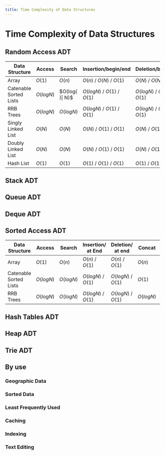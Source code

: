 ```yaml
---
title: Time Complexity of Data Structures
---
```


# Time Complexity of Data Structures

## Random Access ADT

| Data Structure         | Access     | Search           | Insertion/begin/end          | Deletion/begin/end           | Concat     | Space  |
| ---------------------- | ---------- | ---------------- | ---------------------------- | ---------------------------- | ---------- | ------ |
| Array                  | $O(1)$     | $O(n)$           | $O(n)$ / $O(N)$ / $O(1)$     | $O(N)$ / $O(N)$ / $O(1)$     | $O(n)$     | $O(n)$ |
| Catenable Sorted Lists | $O(log N)$ | $O(log\{ }\| N)$ | $O(log N)$ / $O(1)$ / $O(1)$ | $O(log N)$ / $O(1)$ / $O(1)$ | $O(1)$     | $O(n)$ |
| RRB Trees              | $O(log N)$ | $O(log N)$       | $O(log N)$ / $O(1)$ / $O(1)$ | $O(log N)$ / $O(1)$ / $O(1)$ | $O(log N)$ | $O(n)$ |
| Singly Linked List     | $O(N)$     | $O(N)$           | $O(N)$  / $O(1)$ / $O(1)$    | $O(N)$ / $O(1)$ / $O(1)$     | $O(1)$     | $O(N)$ |
| Doubly Linked List     | $O(N)$     | $O(N)$           | $O(N)$  / $O(1)$ / $O(1)$    | $O(N)$ / $O(1)$ / $O(1)$     | $O(1)$     | $O(N)$ |
| Hash List              | $O(1)$     | $O(1)$           | $O(1)$  / $O(1)$ / $O(1)$    | $O(1)$ / $O(1)$ / $O(1)$     | $O(N)$     | $O(N)$ |

## Stack ADT

## Queue ADT

## Deque ADT

## Sorted Access ADT

| Data Structure         | Access     | Search     | Insertion/ at End   | Deletion/ at end    | Concat     | Space  |
| ---------------------- | ---------- | ---------- | ------------------- | ------------------- | ---------- | ------ |
| Array                  | $O(1)$     | $O(n)$     | $O(n)$   / $O(1)$   | $O(n)$  / $O(1)$    | $O(n)$     | $O(n)$ |
| Catenable Sorted Lists | $O(log N)$ | $O(log N)$ | $O(log N)$ / $O(1)$ | $O(log N)$ / $O(1)$ | $O(1)$     | $O(n)$ |
| RRB Trees              | $O(log N)$ | $O(log N)$ | $O(log N)$ / $O(1)$ | $O(log N)$ / $O(1)$ | $O(log N)$ | $O(n)$ |

## Hash Tables ADT

## Heap ADT

## Trie ADT

## By use

### Geographic Data

### Sorted Data

### Least Frequently Used
 ### Caching

### Indexing

### Text Editing
